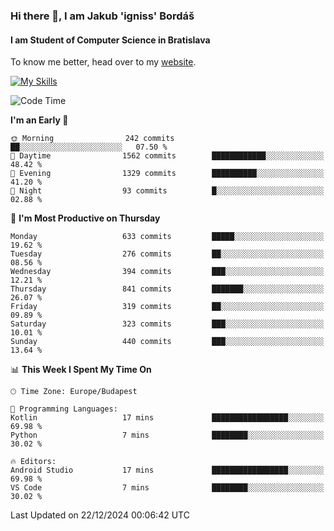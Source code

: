 ### Hi there 👋, I am Jakub 'igniss' Bordáš

#### I am Student of Computer Science in Bratislava
To know me better, head over to my [website](https://bordas.sk).

[![My Skills](https://skillicons.dev/icons?i=js,html,css,figma,svelte,java,kotlin,python,postgresql,typescript,nest,nodejs)](https://bordas.sk)


<!--START_SECTION:waka-->
![Code Time](http://img.shields.io/badge/Code%20Time-1%2C612%20hrs%2033%20mins-blue)

**I'm an Early 🐤** 

```text
🌞 Morning                242 commits         ██░░░░░░░░░░░░░░░░░░░░░░░   07.50 % 
🌆 Daytime                1562 commits        ████████████░░░░░░░░░░░░░   48.42 % 
🌃 Evening                1329 commits        ██████████░░░░░░░░░░░░░░░   41.20 % 
🌙 Night                  93 commits          █░░░░░░░░░░░░░░░░░░░░░░░░   02.88 % 
```
📅 **I'm Most Productive on Thursday** 

```text
Monday                   633 commits         █████░░░░░░░░░░░░░░░░░░░░   19.62 % 
Tuesday                  276 commits         ██░░░░░░░░░░░░░░░░░░░░░░░   08.56 % 
Wednesday                394 commits         ███░░░░░░░░░░░░░░░░░░░░░░   12.21 % 
Thursday                 841 commits         ███████░░░░░░░░░░░░░░░░░░   26.07 % 
Friday                   319 commits         ██░░░░░░░░░░░░░░░░░░░░░░░   09.89 % 
Saturday                 323 commits         ███░░░░░░░░░░░░░░░░░░░░░░   10.01 % 
Sunday                   440 commits         ███░░░░░░░░░░░░░░░░░░░░░░   13.64 % 
```


📊 **This Week I Spent My Time On** 

```text
🕑︎ Time Zone: Europe/Budapest

💬 Programming Languages: 
Kotlin                   17 mins             █████████████████░░░░░░░░   69.98 % 
Python                   7 mins              ████████░░░░░░░░░░░░░░░░░   30.02 % 

🔥 Editors: 
Android Studio           17 mins             █████████████████░░░░░░░░   69.98 % 
VS Code                  7 mins              ████████░░░░░░░░░░░░░░░░░   30.02 % 
```


 Last Updated on 22/12/2024 00:06:42 UTC
<!--END_SECTION:waka-->

